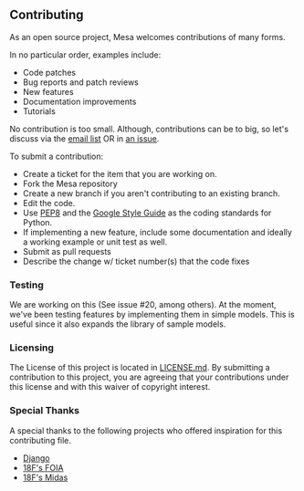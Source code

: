 ## Contributing

As an open source project, Mesa welcomes contributions of many forms.

In no particular order, examples include:

- Code patches
- Bug reports and patch reviews
- New features
- Documentation improvements
- Tutorials

No contribution is too small. Although, contributions can be to big, so let's discuss via the [email list](https://groups.google.com/forum/#!forum/projectmesa) OR in [an issue](https://github.com/projectmesa/mesa/issues).

To submit a contribution:
- Create a ticket for the item that you are working on.
- Fork the Mesa repository
- Create a new branch if you aren't contributing to an existing branch.
- Edit the code.
- Use [PEP8](https://www.python.org/dev/peps/pep-0008) and the [Google Style Guide](https://google-styleguide.googlecode.com/svn/trunk/pyguide.html) as the coding standards for Python.
- If implementing a new feature, include some documentation and ideally a working example or unit test as well.
- Submit as pull requests
- Describe the change w/ ticket number(s) that the code fixes


### Testing

We are working on this (See issue #20, among others). At the moment, we've been testing features by implementing them in simple models. This is useful since it also expands the library of sample models.

### Licensing

The License of this project is located in [LICENSE.md](https://github.com/projectmesa/mesa/blob/master/LICENSE.md). By submitting a contribution to this project, you are agreeing that your contributions under this license and
with this waiver of copyright interest.

### Special Thanks

A special thanks to the following projects who offered inspiration for this contributing file.
- [Django](https://github.com/django/django/blob/master/CONTRIBUTING.rst)
- [18F's FOIA](https://github.com/18F/foia-hub/blob/master/CONTRIBUTING.md)
- [18F's Midas](https://github.com/18F/midas/blob/devel/CONTRIBUTING.md)
